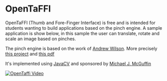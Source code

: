 # OpenTaFFI

OpenTaFFI (Thumb and Fore-Finger Interface) is free and is intended for students wanting to build applications based on the pinch engine. A sample application is show below, in this sample the user can translate, rotate and scale an image based on pinches.

The pinch engine is based on the work of [Andrew Wilson](http://research.microsoft.com/en-us/um/people/awilson/). More precisely [this project](http://research.microsoft.com/en-us/um/people/awilson/publications/wilsonuist2006/wilsonuist2006.html) and [this pdf](http://research.microsoft.com/en-us/um/people/awilson/publications/wilsonuist2006/UIST%202006%20TAFFI.pdf)

It's implemented using [JavaCV](http://code.google.com/p/javacv/) and sponsored by [Michael J. McGuffin](http://profs.etsmtl.ca/mmcguffin/)

[![OpenTaffi Video](http://img.youtube.com/vi/aS73m8JJtkM/0.jpg)](http://www.youtube.com/watch?v=aS73m8JJtkM)

